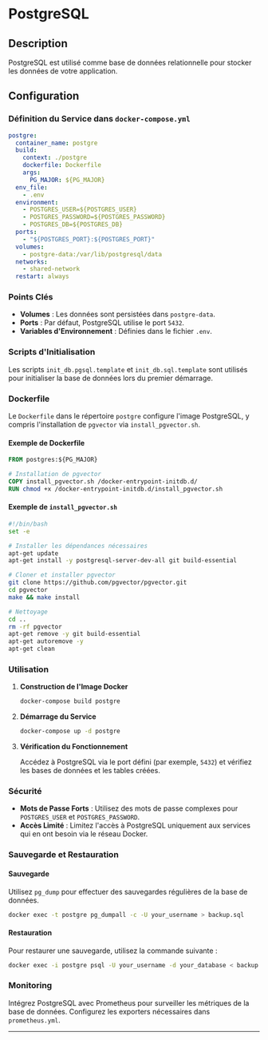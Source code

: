 # PostgreSQL

## Description

PostgreSQL est utilisé comme base de données relationnelle pour stocker les données de votre application.

## Configuration

### Définition du Service dans `docker-compose.yml`

```yaml
postgre:
  container_name: postgre
  build:
    context: ./postgre
    dockerfile: Dockerfile
    args:
      PG_MAJOR: ${PG_MAJOR}
  env_file:
    - .env
  environment:
    - POSTGRES_USER=${POSTGRES_USER}
    - POSTGRES_PASSWORD=${POSTGRES_PASSWORD}
    - POSTGRES_DB=${POSTGRES_DB}
  ports:
    - "${POSTGRES_PORT}:${POSTGRES_PORT}"
  volumes:
    - postgre-data:/var/lib/postgresql/data
  networks:
    - shared-network
  restart: always
```

### Points Clés

- **Volumes** : Les données sont persistées dans `postgre-data`.
- **Ports** : Par défaut, PostgreSQL utilise le port `5432`.
- **Variables d'Environnement** : Définies dans le fichier `.env`.

### Scripts d'Initialisation

Les scripts `init_db.pgsql.template` et `init_db.sql.template` sont utilisés pour initialiser la base de données lors du premier démarrage.

### Dockerfile

Le `Dockerfile` dans le répertoire `postgre` configure l'image PostgreSQL, y compris l'installation de `pgvector` via `install_pgvector.sh`.

#### Exemple de Dockerfile

```dockerfile
FROM postgres:${PG_MAJOR}

# Installation de pgvector
COPY install_pgvector.sh /docker-entrypoint-initdb.d/
RUN chmod +x /docker-entrypoint-initdb.d/install_pgvector.sh
```

#### Exemple de `install_pgvector.sh`

```bash
#!/bin/bash
set -e

# Installer les dépendances nécessaires
apt-get update
apt-get install -y postgresql-server-dev-all git build-essential

# Cloner et installer pgvector
git clone https://github.com/pgvector/pgvector.git
cd pgvector
make && make install

# Nettoyage
cd ..
rm -rf pgvector
apt-get remove -y git build-essential
apt-get autoremove -y
apt-get clean
```

### Utilisation

1. **Construction de l'Image Docker**

   ```bash
   docker-compose build postgre
   ```

2. **Démarrage du Service**

   ```bash
   docker-compose up -d postgre
   ```

3. **Vérification du Fonctionnement**

   Accédez à PostgreSQL via le port défini (par exemple, `5432`) et vérifiez les bases de données et les tables créées.

### Sécurité

- **Mots de Passe Forts** : Utilisez des mots de passe complexes pour `POSTGRES_USER` et `POSTGRES_PASSWORD`.
- **Accès Limité** : Limitez l'accès à PostgreSQL uniquement aux services qui en ont besoin via le réseau Docker.

### Sauvegarde et Restauration

#### Sauvegarde

Utilisez `pg_dump` pour effectuer des sauvegardes régulières de la base de données.

```bash
docker exec -t postgre pg_dumpall -c -U your_username > backup.sql
```

#### Restauration

Pour restaurer une sauvegarde, utilisez la commande suivante :

```bash
docker exec -i postgre psql -U your_username -d your_database < backup.sql
```

### Monitoring

Intégrez PostgreSQL avec Prometheus pour surveiller les métriques de la base de données. Configurez les exporters nécessaires dans `prometheus.yml`.

---
